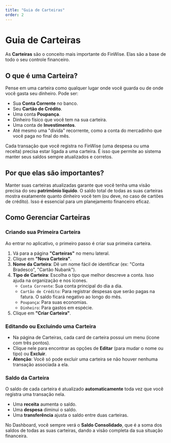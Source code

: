 ```yaml
---
title: "Guia de Carteiras"
order: 2
---
```


# Guia de Carteiras

As **Carteiras** são o conceito mais importante do FinWise. Elas são a base de todo o seu controle financeiro.

## O que é uma Carteira?

Pense em uma carteira como qualquer lugar onde você guarda ou de onde você gasta seu dinheiro. Pode ser:

-   Sua **Conta Corrente** no banco.
-   Seu **Cartão de Crédito**.
-   Uma conta **Poupança**.
-   Dinheiro físico que você tem na sua carteira.
-   Uma conta de **Investimentos**.
-   Até mesmo uma "dívida" recorrente, como a conta do mercadinho que você paga no final do mês.

Cada transação que você registra no FinWise (uma despesa ou uma receita) precisa estar ligada a uma carteira. É isso que permite ao sistema manter seus saldos sempre atualizados e corretos.

## Por que elas são importantes?

Manter suas carteiras atualizadas garante que você tenha uma visão precisa do seu **patrimônio líquido**. O saldo total de todas as suas carteiras mostra exatamente quanto dinheiro você tem (ou deve, no caso de cartões de crédito). Isso é essencial para um planejamento financeiro eficaz.

## Como Gerenciar Carteiras

### Criando sua Primeira Carteira

Ao entrar no aplicativo, o primeiro passo é criar sua primeira carteira.
1.  Vá para a página **"Carteiras"** no menu lateral.
2.  Clique em **"Nova Carteira"**.
3.  **Nome da Carteira**: Dê um nome fácil de identificar (ex: "Conta Bradesco", "Cartão Nubank").
4.  **Tipo de Carteira**: Escolha o tipo que melhor descreve a conta. Isso ajuda na organização e nos ícones.
    -   `Conta Corrente`: Sua conta principal do dia a dia.
    -   `Cartão de Crédito`: Para registrar despesas que serão pagas na fatura. O saldo ficará negativo ao longo do mês.
    -   `Poupança`: Para suas economias.
    -   `Dinheiro`: Para gastos em espécie.
5.  Clique em **"Criar Carteira"**.

### Editando ou Excluindo uma Carteira

-   Na página de Carteiras, cada card de carteira possui um menu (ícone com três pontos).
-   Clique nele para encontrar as opções de **Editar** (para mudar o nome ou tipo) ou **Excluir**.
-   **Atenção**: Você só pode excluir uma carteira se não houver nenhuma transação associada a ela.

### Saldo da Carteira

O saldo de cada carteira é atualizado **automaticamente** toda vez que você registra uma transação nela.
-   Uma **receita** aumenta o saldo.
-   Uma **despesa** diminui o saldo.
-   Uma **transferência** ajusta o saldo entre duas carteiras.

No Dashboard, você sempre verá o **Saldo Consolidado**, que é a soma dos saldos de todas as suas carteiras, dando a visão completa da sua situação financeira.
